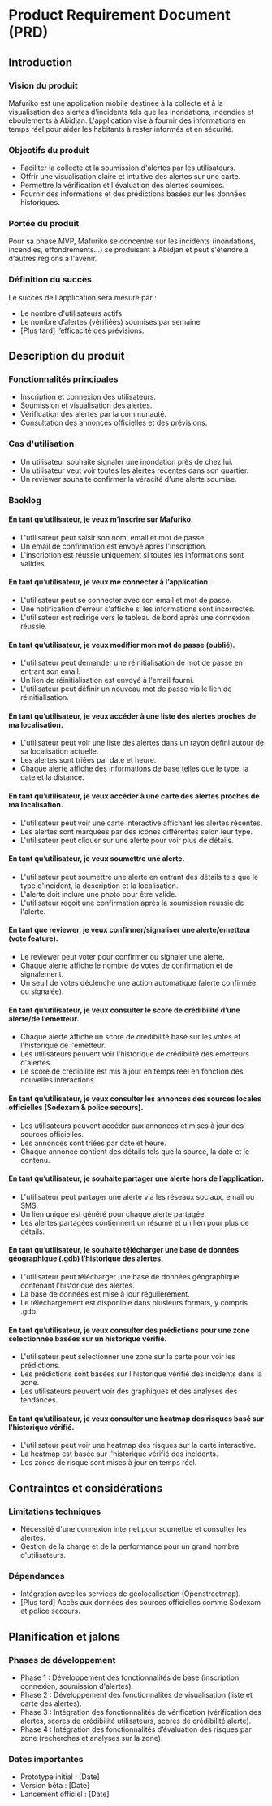 # Product Requirement Document (PRD)

## Introduction

### Vision du produit
Mafuriko est une application mobile destinée à la collecte et à la visualisation des alertes d'incidents tels que les inondations, incendies et éboulements à Abidjan. L'application vise à fournir des informations en temps réel pour aider les habitants à rester informés et en sécurité.

### Objectifs du produit
- Faciliter la collecte et la soumission d'alertes par les utilisateurs.
- Offrir une visualisation claire et intuitive des alertes sur une carte.
- Permettre la vérification et l'évaluation des alertes soumises.
- Fournir des informations et des prédictions basées sur les données historiques.

### Portée du produit
Pour sa phase MVP, Mafuriko se concentre sur les incidents (inondations, incendies, effondrements…) se produisant à Abidjan et peut s'étendre à d'autres régions à l'avenir.

### Définition du succès
Le succès de l'application sera mesuré par :
- Le nombre d'utilisateurs actifs
- Le nombre d’alertes (vérifiées) soumises par semaine
- [Plus tard] l’efficacité des prévisions.

## Description du produit

### Fonctionnalités principales
- Inscription et connexion des utilisateurs.
- Soumission et visualisation des alertes.
- Vérification des alertes par la communauté.
- Consultation des annonces officielles et des prévisions.

### Cas d'utilisation
- Un utilisateur souhaite signaler une inondation près de chez lui.
- Un utilisateur veut voir toutes les alertes récentes dans son quartier.
- Un reviewer souhaite confirmer la véracité d'une alerte soumise.

### Backlog

#### En tant qu’utilisateur, je veux m’inscrire sur Mafuriko.
- L'utilisateur peut saisir son nom, email et mot de passe.
- Un email de confirmation est envoyé après l'inscription.
- L'inscription est réussie uniquement si toutes les informations sont valides.

#### En tant qu’utilisateur, je veux me connecter à l’application.
- L'utilisateur peut se connecter avec son email et mot de passe.
- Une notification d'erreur s'affiche si les informations sont incorrectes.
- L'utilisateur est redirigé vers le tableau de bord après une connexion réussie.

#### En tant qu’utilisateur, je veux modifier mon mot de passe (oublié).
- L'utilisateur peut demander une réinitialisation de mot de passe en entrant son email.
- Un lien de réinitialisation est envoyé à l'email fourni.
- L'utilisateur peut définir un nouveau mot de passe via le lien de réinitialisation.

#### En tant qu’utilisateur, je veux accéder à une liste des alertes proches de ma localisation.
- L'utilisateur peut voir une liste des alertes dans un rayon défini autour de sa localisation actuelle.
- Les alertes sont triées par date et heure.
- Chaque alerte affiche des informations de base telles que le type, la date et la distance.

#### En tant qu’utilisateur, je veux accéder à une carte des alertes proches de ma localisation.
- L'utilisateur peut voir une carte interactive affichant les alertes récentes.
- Les alertes sont marquées par des icônes différentes selon leur type.
- L'utilisateur peut cliquer sur une alerte pour voir plus de détails.

#### En tant qu’utilisateur, je veux soumettre une alerte.
- L'utilisateur peut soumettre une alerte en entrant des détails tels que le type d'incident, la description et la localisation.
- L'alerte doit inclure une photo pour être valide.
- L'utilisateur reçoit une confirmation après la soumission réussie de l'alerte.

#### En tant que reviewer, je veux confirmer/signaliser une alerte/emetteur (vote feature).
- Le reviewer peut voter pour confirmer ou signaler une alerte.
- Chaque alerte affiche le nombre de votes de confirmation et de signalement.
- Un seuil de votes déclenche une action automatique (alerte confirmée ou signalée).

#### En tant qu’utilisateur, je veux consulter le score de crédibilité d’une alerte/de l’emetteur.
- Chaque alerte affiche un score de crédibilité basé sur les votes et l'historique de l'emetteur.
- Les utilisateurs peuvent voir l'historique de crédibilité des emetteurs d'alertes.
- Le score de crédibilité est mis à jour en temps réel en fonction des nouvelles interactions.

#### En tant qu’utilisateur, je veux consulter les annonces des sources locales officielles (Sodexam & police secours).
- Les utilisateurs peuvent accéder aux annonces et mises à jour des sources officielles.
- Les annonces sont triées par date et heure.
- Chaque annonce contient des détails tels que la source, la date et le contenu.

#### En tant qu’utilisateur, je souhaite partager une alerte hors de l’application.
- L'utilisateur peut partager une alerte via les réseaux sociaux, email ou SMS.
- Un lien unique est généré pour chaque alerte partagée.
- Les alertes partagées contiennent un résumé et un lien pour plus de détails.

#### En tant qu’utilisateur, je souhaite télécharger une base de données géographique (.gdb) l’historique des alertes.
- L'utilisateur peut télécharger une base de données géographique contenant l'historique des alertes.
- La base de données est mise à jour régulièrement.
- Le téléchargement est disponible dans plusieurs formats, y compris .gdb.

#### En tant qu’utilisateur, je veux consulter des prédictions pour une zone sélectionnée basées sur un historique vérifié.
- L'utilisateur peut sélectionner une zone sur la carte pour voir les prédictions.
- Les prédictions sont basées sur l'historique vérifié des incidents dans la zone.
- Les utilisateurs peuvent voir des graphiques et des analyses des tendances.

#### En tant qu’utilisateur, je veux consulter une heatmap des risques basé sur l’historique vérifié.
- L'utilisateur peut voir une heatmap des risques sur la carte interactive.
- La heatmap est basée sur l'historique vérifié des incidents.
- Les zones de risque sont mises à jour en temps réel.

## Contraintes et considérations

### Limitations techniques
- Nécessité d'une connexion internet pour soumettre et consulter les alertes.
- Gestion de la charge et de la performance pour un grand nombre d'utilisateurs.

### Dépendances
- Intégration avec les services de géolocalisation (Openstreetmap).
- [Plus tard] Accès aux données des sources officielles comme Sodexam et police secours.

## Planification et jalons

### Phases de développement
- Phase 1 : Développement des fonctionnalités de base (inscription, connexion, soumission d'alertes).
- Phase 2 : Développement des fonctionnalités de visualisation (liste et carte des alertes).
- Phase 3 : Intégration des fonctionnalités de vérification (vérification des alertes, scores de crédibilité utilisateurs, scores de crédibilité alerte).
- Phase 4 : Intégration des fonctionnalités d’évaluation des risques par zone (recherches et analyses sur la zone).

### Dates importantes
- Prototype initial : [Date]
- Version bêta : [Date]
- Lancement officiel : [Date]
